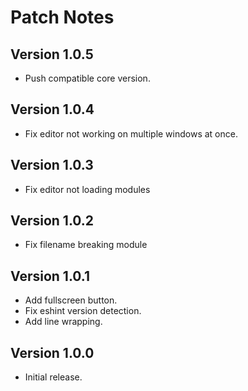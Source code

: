 # Patch Notes

## Version 1.0.5

* Push compatible core version.

## Version 1.0.4

* Fix editor not working on multiple windows at once.

## Version 1.0.3

* Fix editor not loading modules

## Version 1.0.2

* Fix filename breaking module

## Version 1.0.1

* Add fullscreen button.
* Fix eshint version detection.
* Add line wrapping.

## Version 1.0.0

* Initial release.
